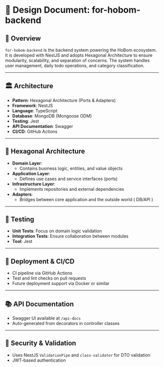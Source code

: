 # 📘 Design Document: for-hobom-backend

## 🧭 Overview

`for-hobom-backend` is the backend system powering the HoBom ecosystem. It is developed with NestJS and adopts Hexagonal Architecture to ensure modularity, scalability, and separation of concerns. The system handles user management, daily todo operations, and category classification.

---

## 🏛️ Architecture

- **Pattern**: Hexagonal Architecture (Ports & Adapters)
- **Framework**: NestJS
- **Language**: TypeScript
- **Database**: MongoDB (Mongoose ODM)
- **Testing**: Jest
- **API Documentation**: Swagger
- **CI/CD**: GitHub Actions

---

## 🧱 Hexagonal Architecture

- **Domain Layer**:
    - Contains business logic, entities, and value objects
- **Application Layer**:
    - Defines use cases and service interfaces (ports)
- **Infrastructure Layer**:
    - Implements repositories and external dependencies
- **Adapters**:
    - Bridges between core application and the outside world ( DB/API )

---

## 🧪 Testing

- **Unit Tests**: Focus on domain logic validation
- **Integration Tests**: Ensure collaboration between modules
- **Tool**: Jest

---

## 🚀 Deployment & CI/CD

- CI pipeline via GitHub Actions
- Test and lint checks on pull requests
- Future deployment support via Docker or similar

---

## 📚 API Documentation

- Swagger UI available at `/api-docs`
- Auto-generated from decorators in controller classes

---

## 🔐 Security & Validation

- Uses NestJS `ValidationPipe` and `class-validator` for DTO validation
- JWT-based authentication
